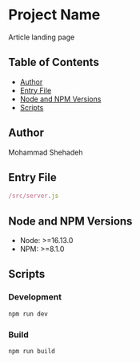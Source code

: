 # Project Name

Article landing page

## Table of Contents

- [Author](#author)
- [Entry File](#entry-file)
- [Node and NPM Versions](#node-and-npm-versions)
- [Scripts](#scripts)

## Author

Mohammad Shehadeh

## Entry File

```js
/src/server.js
```

## Node and NPM Versions

- Node: >=16.13.0
- NPM: >=8.1.0

## Scripts

### Development

```bash
npm run dev
```

### Build

```bash
npm run build
```
